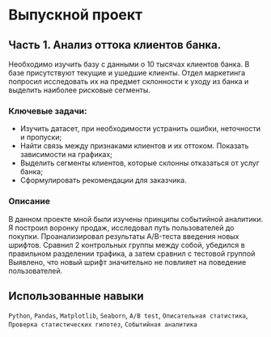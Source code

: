 # Выпускной проект
## Часть 1. Анализ оттока клиентов банка.

Необходимо изучить базу с данными о 10 тысячах клиентов банка. В базе присутствуют текущие и ушедшие клиенты. Отдел маркетинга попросил исследовать их на предмет склонности к уходу из банка и выделить наиболее рисковые сегменты.

### Ключевые задачи:
- Изучить датасет, при необходимости устранить ошибки, неточности и пропуски;
- Найти связь между признаками клиентов и их оттоком. Показать зависимости на графиках;
- Выделить сегменты клиентов, которые склонны отказаться от услуг банка;
- Сформулировать рекомендации для заказчика.

### Описание
В данном проекте мной были изучены принципы событийной аналитики. Я построил воронку продаж, исследовал путь пользователей до покупки. Проанализировал результаты A/B-теста введения новых шрифтов. 
Сравнил 2 контрольных группы между собой, убедился в правильном разделении трафика, а затем сравнил с тестовой группой Выявлено, что новый шрифт значительно не повлияет на поведение пользователей.

## Использованные навыки
`Python`, `Pandas`, `Matplotlib`, `Seaborn`, `A/B test`, `Описательная статистика`, `Проверка статистических гипотез`, `Событийная аналитика`
